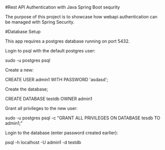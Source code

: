 #Rest API Authentication with Java Spring Boot sequrity

The purpose of this project is to showcase how webapi authentication can be managed with Spring Security.

#Database Setup

This app requires a postgres database running on port 5432.

Login to psql with the default postgres user:

sudo -u postgres psql

Create a new:

CREATE USER admin1 WITH PASSWORD 'asdasd';

Create the database;

CREATE DATABASE testdb OWNER admin1

Grant all privileges to the new user:

sudo -u postgres psql -c "GRANT ALL PRIVILEGES ON DATABASE tesdb TO admin1;"

Login to the database (enter password created earlier):

psql -h localhost -U admin1 -d testdb
